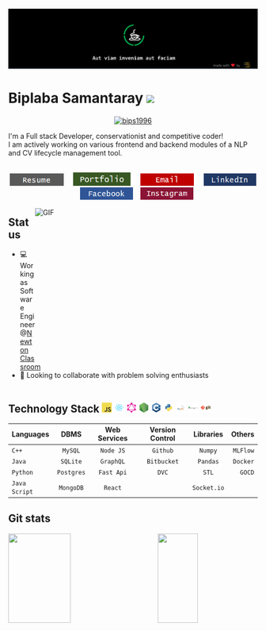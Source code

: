 ![Design and Development](https://github.com/bips1996/bips1996/blob/master/wallpaper.png)

<h1>Biplaba Samantaray <a href="https://github.com/antonkomarev/github-profile-views-counter">
    <img src="https://komarev.com/ghpvc/?username=bips1996">
</a> </h1>
<p align="center"> <a href="https://github.com/ryo-ma/github-profile-trophy"><img align="center" src="https://github-profile-trophy.vercel.app/?username=bips1996&theme=flat&row=1&margin-w=15" alt="bips1996" /></a> </p>
I'm a Full stack Developer, conservationist and competitive coder!<br>
I am actively working on various frontend and backend modules of a NLP and CV lifecycle management tool.
<br><br>


<p align="center">
<a href="https://github.com/bips1996/Resume/blob/main/Biplaba Samantaray.pdf"><img height=25em src="https://github.com/bips1996/bips1996/blob/master/icons/resume.png" /></a> &nbsp &nbsp
<a href="https://biplabas.com"><img height=27em src="https://github.com/bips1996/bips1996/blob/master/icons/portfolio.png" /></a> &nbsp &nbsp
<a href=mailto: samantaraybiplaba@gmail.com"><img height=25em src="https://github.com/bips1996/bips1996/blob/master/icons/email.png" /></a> &nbsp &nbsp
<a href="https://www.linkedin.com/in/bips96/"><img height=25em src="https://github.com/bips1996/bips1996/blob/master/icons/linkedin.png" /></a> &nbsp &nbsp
<a href="https://www.facebook.com/biplab.sam"><img height=25em src="https://github.com/bips1996/bips1996/blob/master/icons/facebook.png" /></a>&nbsp &nbsp
<a href="https://www.instagram.com/i_am__biplab"><img height=25em src="https://github.com/bips1996/bips1996/blob/master/icons/instagram.png" /></a></p>
                                                                                                                                            

<img align="right" alt="GIF" src="https://github.com/bips1996/bips1996/blob/master/code.gif?raw=true" width="450" height="300" />


## Status
- 💻 Working as Software Engineer @<a href = "https://www.newtonclassroom.com/">Newton Classroom</a> <br>
- 🤘 Looking to collaborate with problem solving enthusiasts<br><br>
## Technology Stack <code><img height="20" src="https://raw.githubusercontent.com/github/explore/80688e429a7d4ef2fca1e82350fe8e3517d3494d/topics/javascript/javascript.png"></code> <code><img height="20" src="https://raw.githubusercontent.com/github/explore/80688e429a7d4ef2fca1e82350fe8e3517d3494d/topics/react/react.png"></code> <code><img height="20" src="https://raw.githubusercontent.com/github/explore/5c058a388828bb5fde0bcafd4bc867b5bb3f26f3/topics/graphql/graphql.png"></code> <code><img height="20" src="https://raw.githubusercontent.com/github/explore/80688e429a7d4ef2fca1e82350fe8e3517d3494d/topics/nodejs/nodejs.png"></code> <code><img height="20" src="https://raw.githubusercontent.com/github/explore/80688e429a7d4ef2fca1e82350fe8e3517d3494d/topics/cpp/cpp.png"></code> <code><img height="20" src="https://raw.githubusercontent.com/github/explore/80688e429a7d4ef2fca1e82350fe8e3517d3494d/topics/python/python.png"></code> <code><img height="20" src="https://raw.githubusercontent.com/github/explore/80688e429a7d4ef2fca1e82350fe8e3517d3494d/topics/mysql/mysql.png"></code> <code><img height="20" src="https://raw.githubusercontent.com/github/explore/80688e429a7d4ef2fca1e82350fe8e3517d3494d/topics/mongodb/mongodb.png"></code> <code><img height="20" src="https://raw.githubusercontent.com/github/explore/80688e429a7d4ef2fca1e82350fe8e3517d3494d/topics/git/git.png"></code>

| Languages |  DBMS  |     Web Services    |    Version Control    |    Libraries    |     Others   |
| :---       |    :----:   |          :---:   | :----:           | :---:  | ---:  |
| `C++` | `MySQL` | `Node JS` | `Github` | `Numpy` | `MLFlow` |
| `Java` | `SQLite` | `GraphQL` | `Bitbucket` | `Pandas` | `Docker` |
| `Python` | `Postgres` | `Fast Api` | `DVC` | `STL` | `GOCD` |
| `Java Script` | `MongoDB` | `React` | | `Socket.io` | | 

    

## Git stats
<p>
<img align="left" height=180em width="50%" src ='https://github-readme-stats.vercel.app/api?username=Bips1996&show_icons=true&count_private=true&theme=darcula&hide_border=true&hide=issues,contribs&bg_color=00000000'>

<img align="right" height=180em width="40%" src ='https://github-readme-stats.vercel.app/api/top-langs/?username=Bips1996&layout=compact&hide_border=true&theme=darcula&bg_color=00000000&langs_count=6&hide=jupyter%20notebook,tex,css,php'>
</p>


<!-- <p>
<img align="right" height=180em width = "50%" src="https://github-readme-stats.vercel.app/api?username=bips1996&show_icons=true&include_all_commits=true&theme=vue" alt="Biplaba's github stats" />
<img align="left" height=180em width = "40%"  src="https://github-readme-stats.vercel.app/api/top-langs/?username=bips1996&layout=compact&hide=css,html,Jupyter Notebook,hack,PHP,c&show_icons=true&theme=vue"/>
</p> -->
<br><br><br><br><br><br><br><br><br><br>
